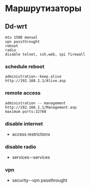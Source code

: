 # Маршрутизаторы

## Dd-wrt

```
mtu 1500 manual
vpn passthrought
reboot 
radio
disable telnet, ssh,web, spi firewall
```

### schedule reboot

```
administration--keep alive
http://192.168.1.1/Alive.asp
```

### remote access

```
administration -- management
http://192.168.1.1/Management.asp
maximum ports:32768
```

### disable internet

 * access restrictions

### disable radio

 * services--services

### vpn

 * security--vpn passthrought

 
